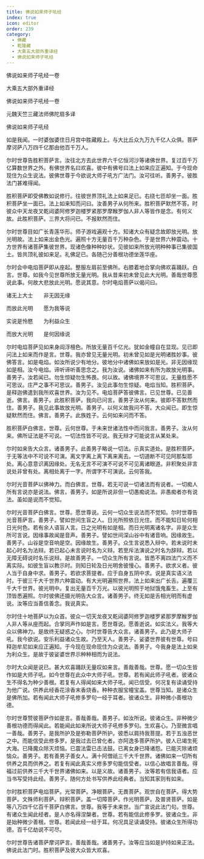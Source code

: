 ```yaml
---
title: 佛说如来师子吼经
index: true
icon: editor
order: 239
category:
  - 佛藏
  - 乾隆藏
  - 大乘五大部外重译经
  - 佛说如来师子吼经
---
```


佛说如来师子吼经一卷  

大乘五大部外重译经  

佛说如来师子吼经一卷  

元魏天竺三藏法师佛陀扇多译  

佛说如来师子吼经  

如是我闻。一时婆伽婆住日月宫中胜藏殿上。与大比丘众九万九千亿人众俱。菩萨摩诃萨八万四千亿那由他百千万人。  

尔时世尊告胜积菩萨言。汝往北方去此世界六千亿恒河沙等诸佛世界。复过百千万亿算数世界之外。有佛世界名曰欢喜。彼中有佛号曰法上如来应正遍知。于今现命现住为众生说法。彼佛世尊于今欲说大师子吼方广法门。汝可往听。善男子。彼胜法门甚难得闻。  

胜积菩萨即受佛教如说修行。往彼世界顶礼法上如来足已。右绕七匝却坐一面。胜积菩萨坐一面已。法上如来知而问曰。汝善男子从何所来。胜积菩萨默然不答。时彼众中天龙夜叉乾闼婆阿修罗迦楼罗紧那罗摩睺罗伽人非人等皆作是念。有何义故。此胜积菩萨。三界大将问已。不报默然而住。  

尔时世尊目如广长青莲华形。师子游戏遍观十方。知诸大众有疑念故即放光明。放光明故。法上如来出金色光。遍照十方无量百千万种杂色。于是世界六种震动。十方世界有诸菩萨集彼世界。现诸色像种种妙状。见彼如来所放光明种种事已集彼国土。皆共顶礼彼如来足。礼佛足已。各随己分善根功德坐莲华座。  

尔时会中电焰菩萨即从座起。整服左肩前至佛所。右膝着地合掌向佛欢喜踊跃。白言。世尊。如我今见世尊所放无量光明。我从昔来初未曾见此大光明。善哉世尊愿说此事。何故大悲放此光明。愿说其意。尔时电焰菩萨以偈问曰。  

诸无上大士　　非无因无缘  

而放此光明　　愿为我等说  

实说是怜愍　　为利益众生  

而放大光明　　是何因缘说  

尔时电焰菩萨见如来身阎浮檀色。所放无量百千亿光。犹如金幢自在显现。见已即问法上如来而作是言。世尊。我亦曾见无量光明。初未曾见如是光明诸胜妙事。彼佛答言。如是电焰。如汝所说少有地分。彼地分中诸佛如来放如是光。非无因缘现如是相。汝今电焰。谛听谛听善思念之。我为汝说。诸佛如来有所为故放光明事。善男子。汝若闻已。勿生惊疑勿生怖畏。何以故。诸佛境界不可思议。无量胜愿不可思议。庄严之事不可思议。善男子。汝见此事勿生惊疑。电焰当知。胜积菩萨。是释迦佛遣到我所欢喜世界。汝为见不。电焰菩萨答彼佛言。已见世尊。已见善逝。佛言。善男子。此胜积菩萨。我向已问言。善男子汝从何来。彼即不答默然而住。善男子。我见此事故放光明。善男子。以何义故我问不答。大众闻已。即生惊疑默然而住。佛言。善男子。此族姓子。云何如来问而不答。  

胜积菩萨白佛言。世尊。云何世尊。于未来世诸法性中而问我言。善男子。汝从何来。佛所证法是不可说。一切法性皆不可说。我无辩才可能说言从某处来。  

尔时如来告大众言。诸善男子。此善男子略说一切法。示真实道处。是胜积菩萨。于无等法中不可说不可演。离文字离上离下离来离去。一切道断不可见阿那梨耶处。离心意意识离因缘处。无名无言不可演不可说不可见离诸眼道。非积聚处非言说处非曾有处。离相处离于一字。所谓字不可演说。云何答我。  

尔时光音菩萨以佛神力。而白佛言。世尊。若无可说一切诸法而有说者。一切痴人所有言说亦是说法。佛言。善男子。如是所说非但一切愚痴说法。非愚痴者亦有说法。虽如是说而不觉知。  

尔时光音菩萨白佛言。世尊。愿世尊说。云何一切众生说法而不觉知。尔时世尊告光音菩萨言。善男子。譬如世间生盲之人。日光所照依日光住。而不能知日轮何相日光何色。若有余人语盲人言。日之光明有如是相。而日光明离诸名字。非是众生所可言说。因缘事故闻是音声。善男子。譬如世间深山谷中有诸音响。因缘故生。善男子。山谷是空音响是空。因缘故生。善男子。众生言说悉入辩中。若未说时未起心时名为法辩。若已起心未言说时名为义辩。若至斥法演说之时名为辞辩。若以无障无碍说时名乐说辩。是故善男子。一切众生所有言说。皆悉不离四法门义而不离实际。如彼生盲以教示时。则知日轮及日光明舍彼慢心。善男子。欲求义者。彼人当于自身中求。善男子。若欲求菩提者。应于自身五阴中求。说是真实语义法时。于彼三千大千世界六种震动。有大光明遍照世界。法上如来出广长舌。遍覆三千大千世界。彼光明中。复出无量百千万光。以彼光明照于地狱饿鬼畜生。上至有顶皆悉遍照。尔时彼佛还摄光明告大众言。诸善男子。终无如是舌相光明而有虚说。汝等应当善信善念。我说真实。  

尔时住十地菩萨以为众首。彼众一切天龙夜叉乾闼婆阿修罗迦楼罗紧那罗摩睺罗伽人非人等从座而起。合掌同声作如是言。愿世尊说。愿善逝说。如实法义。我等大众以佛神力。是故终无疑惑之心。尔时世尊告大众言。诸善男子。此乃是大师子吼。我今欲说。安乐利益诸众生故。乃至天人。善男子。娑婆世界彼有世尊。号曰释迦牟尼如来应正遍知。于今现在现命现住为众说法。善男子。今我身是法上如来为利众生。是故于彼娑婆世界示种种相而为说法。  

尔时大众闻是说已。甚大欢喜踊跃无量叹如来言。善哉善哉。世尊。愿一切众生皆作如是大师子吼。如今世尊在此众中大师子吼。世尊。若有闻此师子吼者。彼诸众生不得名为种少善根。若复有人得闻如来大师子吼。闻已信受。何况复有读诵受持为他广说。供养此经香花涂香末香烧香。种种衣服宝幢宝盖。世尊当知。是诸众生是佛所加。若有闻此大师子吼修多罗句一经于耳者。彼诸众生。非种微小善根功德。  

尔时世尊赞彼菩萨作如是言。善哉善哉。善男子。如汝所说。彼诸众生。非种微少善根功德而得闻此。若能闻此如来所说大师子吼修多罗句。生欢喜心。乃至微言唱一善哉。善男子。是我所护及是弥勒菩萨所护。彼悉以肩持我菩提。若于五浊恶世之中。而能信受此修多罗。是我过去已曾化者。亦阿逸多菩萨所护。彼人已竭生死大海。已降魔众除灭烦恼。已震法雷已击法鼓。已离女身已降诸怨。已能灭除诸烦恼众。善男子。若有善男子善女人。满十阿僧祇三千大千世界。诸佛如来一切所有供养之具而供养之。若复有闻此真实义修多罗句能信受者。以信心故唱言善哉。得福过前供养三千大千世界诸佛如来。以是义故。诸善男子。汝等若有信我语者。应当书写受持此经。善男子。随何方处书写供养此经典者。当知其家则有如来。  

尔时胜积菩萨电焰菩萨。光常菩萨。净眼菩萨。无畏菩萨。观世自在菩萨。得大势菩萨。文殊师利菩萨。辩积菩萨。盖一切障菩萨。作光明菩萨。及普贤菩萨。如是等八万四千亿百千菩萨白佛言。世尊。我等于未来世。当广宣说此法门句。世尊。有诸众生闻此经者。是人亦名得涅槃者。世尊。若有能信此修多罗。彼诸众生。非是始种微少善根。世尊。若闻此经一经于耳。何况具足读诵受持。彼诸众生所得功德。百千亿劫说不可尽。  

尔时世尊告诸菩萨摩诃萨言。善哉善哉。诸善男子。汝等应当如是护持如来正法。佛说此法门时。胜积菩萨及彼大众皆大欢喜。  
